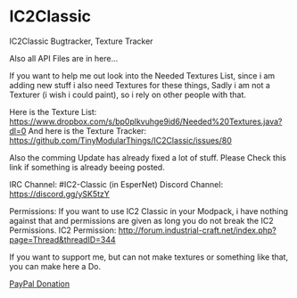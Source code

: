 # IC2Classic
IC2Classic Bugtracker, Texture Tracker

Also all API Files are in here...

If you want to help me out look into the Needed Textures List,
since i am adding new stuff i also need Textures for these things,
Sadly i am not a Texturer (i wish i could paint), so i rely on other people with that.

Here is the Texture List:
https://www.dropbox.com/s/bp0plkvuhge9id6/Needed%20Textures.java?dl=0
And here is the Texture Tracker:
https://github.com/TinyModularThings/IC2Classic/issues/80

Also the comming Update has already fixed a lot of stuff. Please Check this link if something is already beeing posted.

IRC Channel: #IC2-Classic (in EsperNet)
Discord Channel: https://discord.gg/ySK5tzY

Permissions:
If you want to use IC2 Classic in your Modpack, i have nothing against that and permissions are given as long you do not break the IC2 Permissions.
IC2 Permission: http://forum.industrial-craft.net/index.php?page=Thread&threadID=344



If you want to support me, but can not make textures or something like that, you can make here a Do.

[PayPal Donation](https://www.paypal.com/cgi-bin/webscr?cmd=_s-xclick&hosted_button_id=MD6VV3X83LMZU)
